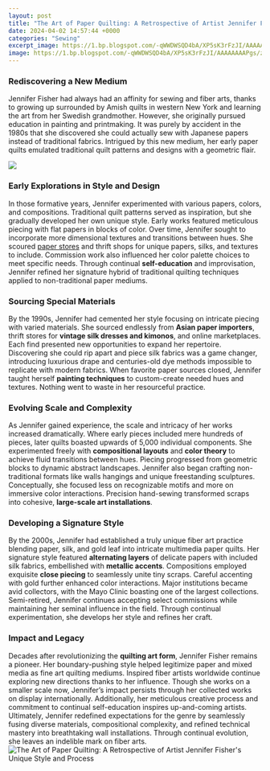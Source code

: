 ```yaml
---
layout: post
title: "The Art of Paper Quilting: A Retrospective of Artist Jennifer Fisher's Unique Style and Process"
date: 2024-04-02 14:57:44 +0000
categories: "Sewing"
excerpt_image: https://1.bp.blogspot.com/-qWWDWSQD4bA/XP5sK3rFzJI/AAAAAAAAPgs/zv1KTQfcV1EbGeMM8qaX0ypE7CcxDi-EACKgBGAs/s1600/20190531_093045.jpg
image: https://1.bp.blogspot.com/-qWWDWSQD4bA/XP5sK3rFzJI/AAAAAAAAPgs/zv1KTQfcV1EbGeMM8qaX0ypE7CcxDi-EACKgBGAs/s1600/20190531_093045.jpg
---
```


### Rediscovering a New Medium
Jennifer Fisher had always had an affinity for sewing and fiber arts, thanks to growing up surrounded by Amish quilts in western New York and learning the art from her Swedish grandmother. However, she originally pursued education in painting and printmaking. It was purely by accident in the 1980s that she discovered she could actually sew with Japanese papers instead of traditional fabrics. Intrigued by this new medium, her early paper quilts emulated traditional quilt patterns and designs with a geometric flair. 

![](https://i.pinimg.com/originals/d5/87/b1/d587b16c095ba973b1eb4c8437d7b6c3.jpg)
### Early Explorations in Style and Design
In those formative years, Jennifer experimented with various papers, colors, and compositions. Traditional quilt patterns served as inspiration, but she gradually developed her own unique style. Early works featured meticulous piecing with flat papers in blocks of color. Over time, Jennifer sought to incorporate more dimensional textures and transitions between hues. She scoured [paper stores](https://store.fi.io.vn/chihuahuadog-owner-definition-funny-gift-idea-for-chihuahua-dog-owner3361-t-shirt) and thrift shops for unique papers, silks, and textures to include. Commission work also influenced her color palette choices to meet specific needs. Through continual **self-education** and improvisation, Jennifer refined her signature hybrid of traditional quilting techniques applied to non-traditional paper mediums.
### Sourcing Special Materials 
By the 1990s, Jennifer had cemented her style focusing on intricate piecing with varied materials. She sourced endlessly from **Asian paper importers**, thrift stores for **vintage silk dresses and kimonos**, and online marketplaces. Each find presented new opportunities to expand her repertoire. Discovering she could rip apart and piece silk fabrics was a game changer, introducing luxurious drape and centuries-old dye methods impossible to replicate with modern fabrics. When favorite paper sources closed, Jennifer taught herself **painting techniques** to custom-create needed hues and textures. Nothing went to waste in her resourceful practice.
### Evolving Scale and Complexity
As Jennifer gained experience, the scale and intricacy of her works increased dramatically. Where early pieces included mere hundreds of pieces, later quilts boasted upwards of 5,000 individual components. She experimented freely with **compositional layouts** and **color theory** to achieve fluid transitions between hues. Piecing progressed from geometric blocks to dynamic abstract landscapes. Jennifer also began crafting non-traditional formats like walls hangings and unique freestanding sculptures. Conceptually, she focused less on recognizable motifs and more on immersive color interactions. Precision hand-sewing transformed scraps into cohesive, **large-scale art installations**.
### Developing a Signature Style 
By the 2000s, Jennifer had established a truly unique fiber art practice blending paper, silk, and gold leaf into intricate multimedia paper quilts. Her signature style featured **alternating layers** of delicate papers with included silk fabrics, embellished with **metallic accents**. Compositions employed exquisite **close piecing** to seamlessly unite tiny scraps. Careful accenting with gold further enhanced color interactions. Major institutions became avid collectors, with the Mayo Clinic boasting one of the largest collections. Semi-retired, Jennifer continues accepting select commissions while maintaining her seminal influence in the field. Through continual experimentation, she develops her style and refines her craft.
### Impact and Legacy
Decades after revolutionizing the **quilting art form**, Jennifer Fisher remains a pioneer. Her boundary-pushing style helped legitimize paper and mixed media as fine art quilting mediums. Inspired fiber artists worldwide continue exploring new directions thanks to her influence. Though she works on a smaller scale now, Jennifer’s impact persists through her collected works on display internationally. Additionally, her meticulous creative process and commitment to continual self-education inspires up-and-coming artists. Ultimately, Jennifer redefined expectations for the genre by seamlessly fusing diverse materials, compositional complexity, and refined technical mastery into breathtaking wall installations. Through continual evolution, she leaves an indelible mark on fiber arts.
![The Art of Paper Quilting: A Retrospective of Artist Jennifer Fisher's Unique Style and Process](https://1.bp.blogspot.com/-qWWDWSQD4bA/XP5sK3rFzJI/AAAAAAAAPgs/zv1KTQfcV1EbGeMM8qaX0ypE7CcxDi-EACKgBGAs/s1600/20190531_093045.jpg)